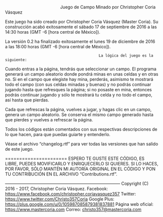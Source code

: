                                                Juego de Campo Minado por Christopher Coria Vásquez

Este juego ha sido creado por Christopher Coria Vásquez (Master Coria). Su construcción acabó exitosamente el sábado 17 de septiembre de 2016 a las 14:30 horas (GMT -6 [hora central de México]).

La versión 0.2 ha finalizado exitosamente el lunes 19 de diciembre de 2016 a las 18:00 horas (GMT -6 [hora central de México]).


                                               La lógica del juego es la siguiente:

Cuando entras a la página, tendrás que seleccionar un campo. El programa generará un campo aleatorio donde pondrá minas en unas celdas y en otras no. Si en el campo que elegiste hay mina, perderás, asimismo te mostrará todo el campo (con sus celdas minadas y buenas) y no podrás continuar jugando hasta que refresques la página; si no posaste en mina, entonces podrás continuar jugando y sólo te mostrará tu celda y no todo el campo, así hasta que pierdas.

Cada que refrescas la página, vuelves a jugar, y hagas clic en un campo, genera un campo aleatorio. Se conserva el mismo campo generado hasta que pierdes y vuelves a refrescar la página.

Todos los códigos están comentados con sus respectivas descripciones de lo que hacen, para que puedas guiarte y entenderlo.

Véase el archivo “changelog.rtf” para ver todas las versiones que han salido de este juego.

======================
ESPERO TE GUSTE ESTE CÓDIGO, ES LIBRE, PUEDES MOVIFICARLO Y ENRIQUECERLO SI QUIERES. SI LO HACES, POR FAVOR, SÓLO MANTÉN MI AUTORÍA ORIGINAL EN EL CÓDIGO Y PON TU CONTRIBUCIÓN EN EL ARCHIVO “Contributions.rtf”.

———————————————————————————
Copyright (C) 2016 - 2017, Christopher Coria Vásquez.
Facebook: https://www.facebook.com/christopher.coriavasquez357
Twitter: https://www.twitter.com/Christo357Coria
Google Plus: https://plus.google.com/u/0/105987085879381837881
Página web oficial: https://www.mastercoria.com
Correo: christo357@mastercoria.com
